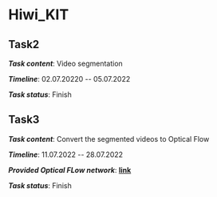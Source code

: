 # Hiwi_KIT

## Task2

  ***Task content***: Video segmentation

  ***Timeline***: 02.07.20220 -- 05.07.2022
  
  ***Task status***: Finish

## Task3

  ***Task content***: Convert the segmented videos to Optical Flow

  ***Timeline***: 11.07.2022 -- 28.07.2022
  
  ***Provided Optical FLow network***: **[link](https://github.com/princeton-vl/RAFT.git)**

  ***Task status***: Finish

